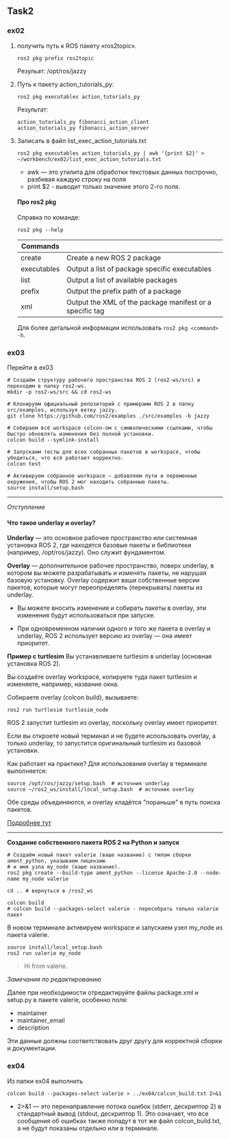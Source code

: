 ## Task2
### ex02
1. получить путь к ROS пакету «ros2topic».
    ```
    ros2 pkg prefix ros2topic
    ```
    Резульат: /opt/ros/jazzy
    
2. Путь к пакету action_tutorials_py:
    ```
    ros2 pkg executables action_tutorials_py
    ```
    Результат: 
    ```
    action_tutorials_py fibonacci_action_client
    action_tutorials_py fibonacci_action_server
    ```

3. Записать в файл list_exec_action_tutorials.txt
    ```
    ros2 pkg executables action_tutorials_py | awk '{print $2}' > ~/workbench/ex02/list_exec_action_tutorials.txt
    ```
    - awk — это утилита для обработки текстовых данных построчно, разбивая каждую строку на поля
    - print $2 - выводит только значение этого 2-го поля.

    #### Про ros2 pkg
    Справка по команде:
    ```
    ros2 pkg --help
    ```
    | Commands |  |
    |-|-|
    | create       | Create a new ROS 2 package |
    | executables  | Output a list of package specific executables |
    | list         | Output a list of available packages |
    | prefix       | Output the prefix path of a package |
    | xml          | Output the XML of the package manifest or a specific tag |

    Для более детальной информации использовать `ros2 pkg <command> -h`.

### ex03

Перейти в ex03

```
# Создаём структуру рабочего пространства ROS 2 (ros2-ws/src) и переходим в папку ros2-ws.
mkdir -p ros2-ws/src && cd ros2-ws

# Клонируем официальный репозиторий с примерами ROS 2 в папку src/examples, используя ветку jazzy.
git clone https://github.com/ros2/examples ./src/examples -b jazzy

# Собираем всё workspace colcon-ом с символическими ссылками, чтобы быстро обновлять изменения без полной установки.
colcon build --symlink-install

# Запускаем тесты для всех собранных пакетов в workspace, чтобы убедиться, что всё работает корректно.
colcon test

# Активируем собранное workspace — добавляем пути и переменные окружения, чтобы ROS 2 мог находить собранные пакеты.
source install/setup.bash
```
--- 
*Отступление*

#### Что такое underlay и overlay?

**Underlay** — это основное рабочее пространство или системная установка ROS 2, где находятся базовые пакеты и библиотеки (например, /opt/ros/jazzy). Оно служит фундаментом.

**Overlay** — дополнительное рабочее пространство, поверх underlay, в котором вы можете разрабатывать и изменять пакеты, не нарушая базовую установку. Overlay содержит ваши собственные версии пакетов, которые могут переопределять (перекрывать) пакеты из underlay.

- Вы можете вносить изменения и собирать пакеты в overlay, эти изменения будут использоваться при запуске.

- При одновременном наличии одного и того же пакета в overlay и underlay, ROS 2 использует версию из overlay — она имеет приоритет.

**Пример с turtlesim**
Вы устанавливаете turtlesim в underlay (основная установка ROS 2).

Вы создаёте overlay workspace, копируете туда пакет turtlesim и изменяете, например, название окна.

Собираете overlay (colcon build), вызываете:

```
ros2 run turtlesim turtlesim_node
```
ROS 2 запустит turtlesim из overlay, поскольку overlay имеет приоритет.

Если вы откроете новый терминал и не будете использовать overlay, а только underlay, то запустится оригинальный turtlesim из базовой установки.

Как работает на практике?
Для использования overlay в терминале выполняется:
```
source /opt/ros/jazzy/setup.bash  # источник underlay
source ~/ros2_ws/install/local_setup.bash  # источник overlay
```
Обе среды объединяются, и overlay кладётся "пораньше" в путь поиска пакетов.

[Подробнее тут](https://docs.ros.org/en/humble/Tutorials/Beginner-Client-Libraries/Creating-A-Workspace/Creating-A-Workspace.html#new-directory)

---

**Создание собственного пакета ROS 2 на Python и запуск**
```
# Создаём новый пакет valerie (ваше название) с типом сборки ament_python, указываем лицензию 
# и имя узла my_node (ваше название).
ros2 pkg create --build-type ament_python --license Apache-2.0 --node-name my_node valerie

cd .. # вернуться в /ros2_ws

colcon build
# colcon build --packages-select valerie - пересобрать только valerie пакет
```

В новом терминале активируем workspace и запускаем узел my_node из пакета valerie.

```
source install/local_setup.bash
ros2 run valerie my_node
```

 > Hi from valerie.


*Замечания по редактированию*

Далее при необходимости отредактируйте файлы package.xml и setup.py в пакете valerie, особенно поля:
- maintainer
- maintainer_email
- description

Эти данные должны соответствовать друг другу для корректной сборки и документации.

### ex04
Из папки ex04 выполнить
```
colcon build --packages-select valerie > ../ex04/colcon_build.txt 2>&1
```
- 2>&1 — это перенаправление потока ошибок (stderr, дескриптор 2) в стандартный вывод (stdout, дескриптор 1). Это означает, что все сообщения об ошибках также попадут в тот же файл colcon_build.txt, а не будут показаны отдельно или в терминале.